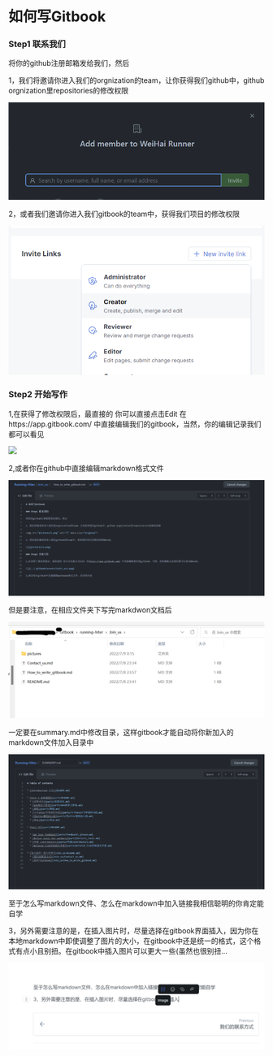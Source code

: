 # 如何写Gitbook

### Step1 联系我们

将你的github注册邮箱发给我们，然后

1，我们将邀请你进入我们的orgnization的team，让你获得我们github中，github orgnization里repositories的修改权限

<img src="pictures/1.png" alt="1" data-size="original">

2，或者我们邀请你进入我们gitbook的team中，获得我们项目的修改权限

![](pictures/2.png)

### Step2 开始写作

1,在获得了修改权限后，最直接的 你可以直接点击Edit 在https://app.gitbook.com/ 中直接编辑我们的gitbook，当然，你的编辑记录我们都可以看见

![](../.gitbook/assets/Join\_us3.png)

2,或者你在github中直接编辑markdown格式文件

![](../.gitbook/assets/4.png)



但是要注意，在相应文件夹下写完markdwon文档后

![](../.gitbook/assets/5.png)



一定要在summary.md中修改目录，这样gitbook才能自动将你新加入的markdown文件加入目录中

![](../.gitbook/assets/6.png)



至于怎么写markdown文件、怎么在markdown中加入链接我相信聪明的你肯定能自学

3，另外需要注意的是，在插入图片时，尽量选择在gitbook界面插入，因为你在本地markdown中即使调整了图片的大小，在gitbook中还是统一的格式，这个格式有点小且别扭。在gitbook中插入图片可以更大一些(虽然也很别扭...

![](../.gitbook/assets/7.png)
